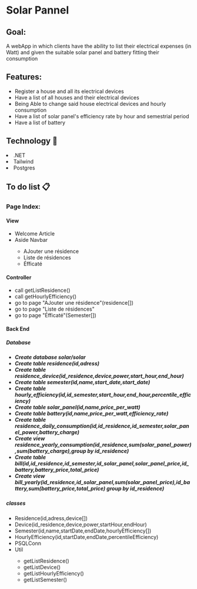 <h1>Solar Pannel</h1>
<h2>Goal:</h2>
<p>A webApp in which clients have the ability to list their electrical expenses (in Watt) and given the suitable solar panel and battery fitting their consumption</p>
<h2>Features:</h2>
<ul>
    <li>Register a house and all its electrical devices</li>
    <li>Have a list of all houses and their electrical devices</li>
    <li>Being Able to change said house electrical devices and hourly consumption</li>
    <li>Have a list of solar panel's efficiency rate by hour and semestrial period</li>
    <li>Have a list of battery</li>
</ul>
<h2>Technology &#x1F680;</h2>
    <li>.NET</li>
    <li>Tailwind</li>
    <li>Postgres</li>
<h2>To do list &#x1F4CB;</h2>
    <h3>Page Index:</h3>
        <h4>View</h4>
            <ul>
                <li>Welcome Article</li>
                <li>Aside Navbar</li>
                <ul>
                    <li>AJouter une r&eacute;sidence</li>
                    <li>Liste de r&eacute;sidences</li>
                    <li>&Eacute;fficat&eacute;</li>
                </ul>
            </ul>
        <h4>Controller</h4>
            <ul>
                <li>call getListResidence()</li>
                <li>call getHourlyEfficiency()</li>
                <li>go to page "AJouter une r&eacute;sidence"(residence[])</li>
                <li>go to page "Liste de r&eacute;sidences"</li>
                <li>go to page "&Eacute;fficat&eacute;"(Semester[])</li>
            </ul>
        <h4>Back End</h4>
            <h5>Database<h5>
                <ul>
                    <li>Create database solar/solar</li>
                    <li>Create table residence(id,adress)</li>
                    <li>Create table residence_device(id_residence,device,power,start_hour,end_hour)</li>
                    <li>Create table semester(id,name,start_date,start_date)</li>
                    <li>Create table hourly_efficiency(id,id_semester,start_hour,end_hour,percentile_efficiency)</li>
                    <li>Create table solar_panel(id,name,price_per_watt)</li>
                    <li>Create table battery(id,name,price_per_watt,efficiency_rate)</li>
                    <li>Create table residence_daily_consumption(id,id_residence,id_semester,solar_panel_power,battery_charge)</li>
                    <li>Create view residence_yearly_consumption(id_residence,sum(solar_panel_power),sum(battery_charge),group by id_residence)</li>
                    <li>Create table bill(id,id_residence,id_semester,id_solar_panel,solar_panel_price,id_battery,battery_price,total_price)</li>
                    <li>Create view bill_yearly(id_residence,id_solar_panel,sum(solar_panel_price),id_battery,sum(battery_price,total_price) group by id_residence)</li>
                </ul>
            <h5>classes</h5>
                <ul>
                    <li>Residence(id,adress,device[])</li>
                    <li>Device(id_residence,device,power,startHour,endHour)</li>
                    <li>Semester(id,name,startDate,endDate,hourlyEfficiency[])</li>
                    <li>HourlyEfficiency(id,startDate,endDate,percentileEfficiency)</li>
                    <li>PSQLConn</li>
                    <li>Util</li>
                    <ul>
                        <li>getListResidence()</li>
                        <li>getListDevice()</li>
                        <li>getListHourlyEfficiency()</li>
                        <li>getListSemester()</li>
                    </ul>
                </ul>

 
